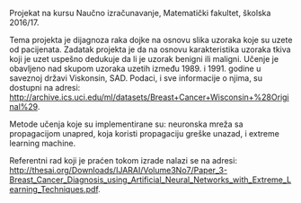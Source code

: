 Projekat na kursu Naučno izračunavanje, Matematički fakultet, školska 2016/17.

Tema projekta je dijagnoza raka dojke na osnovu slika uzoraka koje su uzete od pacijenata. Zadatak projekta je da na osnovu karakteristika uzoraka tkiva koji je uzet uspešno dedukuje da li je uzorak benigni ili maligni. Učenje je obavljeno nad skupom uzoraka uzetih između 1989. i 1991. godine u saveznoj državi Viskonsin, SAD. Podaci, i sve informacije o njima, su dostupni na adresi: http://archive.ics.uci.edu/ml/datasets/Breast+Cancer+Wisconsin+%28Original%29. 

Metode učenja koje su implementirane su: neuronska mreža sa propagacijom unapred, koja koristi propagaciju greške unazad, i extreme learning machine.

Referentni rad koji je praćen tokom izrade nalazi se na adresi: http://thesai.org/Downloads/IJARAI/Volume3No7/Paper_3-Breast_Cancer_Diagnosis_using_Artificial_Neural_Networks_with_Extreme_Learning_Techniques.pdf.

